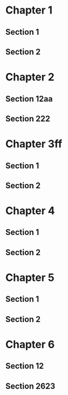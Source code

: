 # Chapter 1

## Section 1

## Section 2

# Chapter 2

## Section 12aa

## Section 222

# Chapter 3ff

## Section 1

## Section 2

# Chapter 4

## Section 1

## Section 2

# Chapter 5

## Section 1

## Section 2

# Chapter 6

## Section 12

## Section 2623
